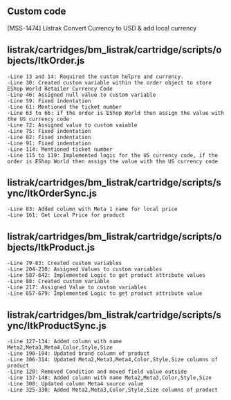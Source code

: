 ## Custom code 
[MSS-1474] Listrak Convert Currency to USD & add local currency
## listrak/cartridges/bm_listrak/cartridge/scripts/objects/ltkOrder.js
    -Line 13 and 14: Required the custom helpre and currency.
    -Line 30: Created custom variable within the order object to store EShop World Retailer Currency Code
    -Line 46: Assigned null value to custom variable
    -Line 59: Fixed indentation
    -Line 61: Mentioned the ticket number
    -Line 63 to 66: if the order is EShop World then assign the value with the US currency code
    -Line 72: Assigned value to custom vaiable
    -Line 75: Fixed indentation
    -Line 82: Fixed indentation
    -Line 91: Fixed indentation
    -Line 114: Mentioned ticket number
    -Line 115 to 119: Implemented logic for the US currency code, if the order is EShop World then assign the value with the US currency code
## listrak/cartridges/bm_listrak/cartridge/scripts/sync/ltkOrderSync.js
    -Line 83: Added column with Meta 1 name for local price
    -Line 161: Get Local Price for product

## listrak/cartridges/bm_listrak/cartridge/scripts/objects/ltkProduct.js
    -Line 79-83: Created custom variables
    -Line 204-210: Assigned Values to custom variables
    -Line 587-642: Implemented Logic to get product attribute values 
    -Line 88: Created custom variable
    -Line 217: Assigned Value to custom variables
    -Line 657-679: Implemented Logic to get product attribute value

## listrak/cartridges/bm_listrak/cartridge/scripts/sync/ltkProductSync.js
    -Line 127-134: Added column with name Meta2,Meta3,Meta4,Color,Style,Size
    -Line 190-194: Updated brand column of product
    -Line 306-314: Updated Meta2,Meta3,Meta4,Color,Style,Size columns of product
    -Line 120: Removed Condition and moved field value outside 
    -Line 137-148: Added column with name Meta2,Meta3,Color,Style,Size
    -Line 308: Updated column Meta4 source value
    -Line 325-330: Added Meta2,Meta3,Color,Style,Size columns of product
